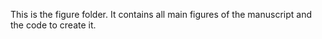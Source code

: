 This is the figure folder. It contains all main figures of the manuscript and the code to create it. 
